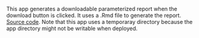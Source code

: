 This app generates a downloadable parameterized report when the download button is clicked. It uses a .Rmd file to generate the report. [Source code](https://github.com/rstudio/shiny-examples/tree/master/112-generate-report). Note that this app uses a temporaray directory because the app directory might not be writable when deployed.
